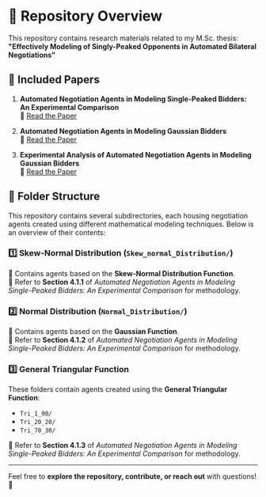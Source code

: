 # 📌 Repository Overview

This repository contains research materials related to my M.Sc. thesis:  
**"Effectively Modeling of Singly-Peaked Opponents in Automated Bilateral Negotiations"**  

## 📄 Included Papers  

1. **Automated Negotiation Agents in Modeling Single-Peaked Bidders: An Experimental Comparison**  
   📎 [Read the Paper](<https://www.mdpi.com/2078-2489/15/8/508>)  

2. **Automated Negotiation Agents in Modeling Gaussian Bidders**  
   📎 [Read the Paper](<https://miscj.aut.ac.ir/article_5287.html>)  

3. **Experimental Analysis of Automated Negotiation Agents in Modeling Gaussian Bidders**  
   📎 [Read the Paper](<https://ieeexplore.ieee.org/abstract/document/9685464>)  


## 📂 Folder Structure  

This repository contains several subdirectories, each housing negotiation agents created using different mathematical modeling techniques. Below is an overview of their contents:  

### **1️⃣ Skew-Normal Distribution** (`Skew_normal_Distribution/`)  
🔹 Contains agents based on the **Skew-Normal Distribution Function**.  
🔹 Refer to **Section 4.1.1** of *Automated Negotiation Agents in Modeling Single-Peaked Bidders: An Experimental Comparison* for methodology.  

### **2️⃣ Normal Distribution** (`Normal_Distribution/`)  
🔹 Contains agents based on the **Gaussian Function**.  
🔹 Refer to **Section 4.1.2** of *Automated Negotiation Agents in Modeling Single-Peaked Bidders: An Experimental Comparison* for methodology.  

### **3️⃣ General Triangular Function**  
These folders contain agents created using the **General Triangular Function**:  
- `Tri_1_90/`  
- `Tri_20_20/`  
- `Tri_70_30/`  

🔹 Refer to **Section 4.1.3** of *Automated Negotiation Agents in Modeling Single-Peaked Bidders: An Experimental Comparison* for methodology.  

---
Feel free to **explore the repository, contribute, or reach out** with questions! 🚀  
